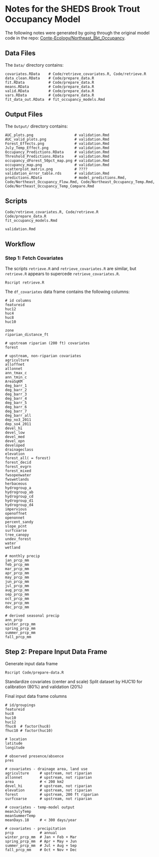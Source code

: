 Notes for the SHEDS Brook Trout Occupancy Model
===============================================

The following notes were generated by going through the original model code in the repo: [Conte-Ecology/Northeast_Bkt_Occupancy](https://github.com/Conte-Ecology/Northeast_Bkt_Occupancy).

## Data Files

The `Data/` directory contains:

```
covariates.RData    # Code/retrieve_covariates.R, Code/retrieve.R
data_clean.RData    # Code/prepare_data.R
fit.RData           # Code/prepare_data.R
means.RData         # Code/prepare_data.R
valid.RData         # Code/prepare_data.R
vars.RData          # Code/prepare_data.R
fit_data_out.RData  # fit_occupancy_models.Rmd
```

## Output Files

The `Output/` directory contains:

```
AUC_plots.png                   # validation.Rmd
AUC_valid_plots.png             # validation.Rmd
Forest_Effects.png              # validation.Rmd
July_Temp_Effect.png            # validation.Rmd
Occupancy_Predictions.RData     # validation.Rmd
Threshold_Predictions.RData     # validation.Rmd
occupancy_dForest_50pct_map.png # validation.Rmd
occupancy_map.png               # validation.Rmd
scatterplot_matrix.png          # ????
validation_error_table.rds      # validation.Rmd
predictions.RData               # model_predictions.Rmd, Code/Northeast_Occupancy_Flow.Rmd, Code/Northeast_Occupancy_Temp.Rmd, Code/Northeast_Occupancy_Temp_Compare.Rmd
```

## Scripts

```
Code/retrieve_covariates.R, Code/retrieve.R
Code/prepare_data.R
fit_occupancy_models.Rmd

validation.Rmd
```

## Workflow

### Step 1: Fetch Covariates

The scripts `retrieve.R` and `retrieve_covariates.R` are similar, but `retrieve.R` appears to supercede `retrieve_covariates.R`.

```
Rscript retrieve.R
```

The `df_covariates` data frame contains the following columns:

```
# id columns
featureid
huc12
huc4
huc8
huc10

zone
riparian_distance_ft

# upstream riparian (200 ft) covariates
forest

# upstream, non-riparian covariates
agriculture
alloffnet
allonnet
ann_tmax_c
ann_tmin_c
AreaSqKM
deg_barr_1
deg_barr_2
deg_barr_3
deg_barr_4
deg_barr_5
deg_barr_6
deg_barr_7
deg_barr_all
dep_no3_2011
dep_so4_2011
devel_hi
devel_low
devel_med
devel_opn
developed
drainageclass
elevation
forest_all( = forest)
forest_decid
forest_evgrn
forest_mixed
fwsopenwater
fwswetlands
herbaceous
hydrogroup_a
hydrogroup_ab
hydrogroup_cd
hydrogroup_d1
hydrogroup_d4
impervious
openoffnet
openonnet
percent_sandy
slope_pcnt
surfcoarse
tree_canopy
undev_forest
water
wetland

# monthly precip
jan_prcp_mm
feb_prcp_mm
mar_prcp_mm
apr_prcp_mm
may_prcp_mm
jun_prcp_mm
jul_prcp_mm
aug_prcp_mm
sep_prcp_mm
oct_prcp_mm
nov_prcp_mm
dec_prcp_mm

# derived seasonal precip
ann_prcp
winter_prcp_mm
spring_prcp_mm
summer_prcp_mm
fall_prcp_mm
```

## Step 2: Prepare Input Data Frame

Generate input data frame

```
Rscript Code/prepare-data.R
```

Standardize covariates (center and scale)
Split dataset by HUC10 for calibration (80%) and validation (20%)

Final input data frame columns

```
# id/groupings
featureid
huc8
huc10
huc12
fhuc8  # factor(huc8)
fhuc10 # factor(huc10)

# location
latitude
longitude

# observed presence/absence
pres

# covariates - drainage area, land use
agriculture     # upstream, not riparian
allonnet        # upstream, not riparian
area            # < 200 km2
devel_hi        # upstream, not riparian
elevation       # upstream, not riparian
forest          # upstream, 200 ft riparian
surfcoarse      # upstream, not riparian

# covariates - temp-model output
meanJulyTemp
meanSummerTemp
meanDays.18     # < 300 days/year

# covariates - precipitation
prcp            # annual
winter_prcp_mm  # Jan + Feb + Mar
spring_prcp_mm  # Apr + May + Jun
summer_prcp_mm  # Jul + Aug + Sep
fall_prcp_mm    # Oct + Nov + Dec
```
